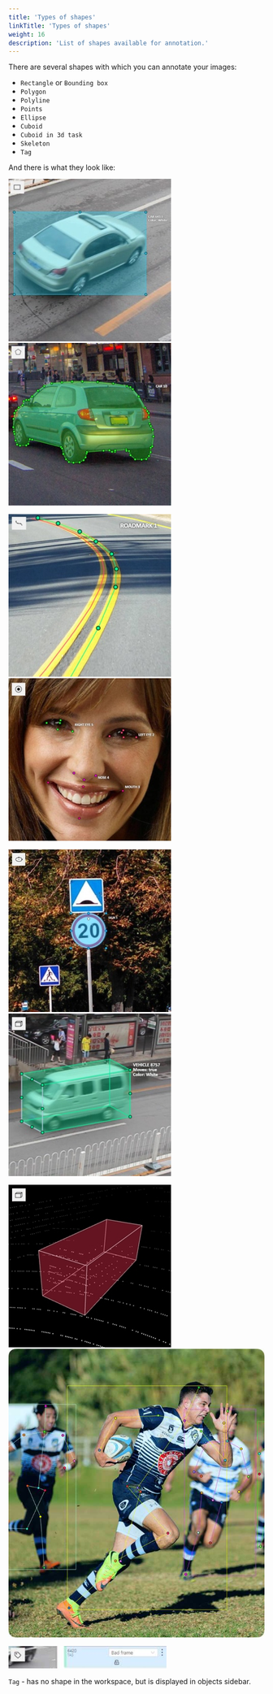 ```yaml
---
title: 'Types of shapes'
linkTitle: 'Types of shapes'
weight: 16
description: 'List of shapes available for annotation.'
---
```

There are several shapes with which you can annotate your images:

- `Rectangle` or `Bounding box`
- `Polygon`
- `Polyline`
- `Points`
- `Ellipse`
- `Cuboid`
- `Cuboid in 3d task`
- `Skeleton`
- `Tag`

And there is what they look like:

![Rectangle](/images/image038_detrac.jpg 'Rectangle') ![Polygon](/images/image033_detrac.jpg 'Polygon')

![Polyline](/images/image009_mapillary_vistas.jpg 'Polyline') ![Points](/images/image010_affectnet.jpg 'Points')

![Ellipse](/images/image240_mapillary_vistas.jpg 'Ellipse') ![Cuboid](/images/image015_detrac.jpg 'Cuboid')

![Cuboid in 3d task](/images/image218_carla_town3.jpg 'Cuboid in 3d task') ![Skeleton](/images/image_skeleton_sample.jpg 'Skeleton')

![Tag](/images/image135.jpg 'Tag')

`Tag` - has no shape in the workspace, but is displayed in objects sidebar.
